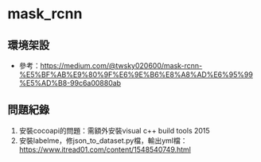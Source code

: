 # mask_rcnn

## 環境架設
* 參考：https://medium.com/@twsky020600/mask-rcnn-%E5%BF%AB%E9%80%9F%E6%9E%B6%E8%A8%AD%E6%95%99%E5%AD%B8-99c6a00880ab
## 問題紀錄
1. 安裝cocoapi的問題：需額外安裝visual c++ build tools 2015
2. 安裝labelme，修json_to_dataset.py檔，輸出yml檔：https://www.itread01.com/content/1548540749.html
